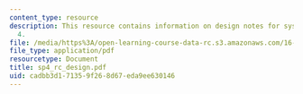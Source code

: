 ```yaml
---
content_type: resource
description: This resource contains information on design notes for systems problem
  4.
file: /media/https%3A/open-learning-course-data-rc.s3.amazonaws.com/16-01-unified-engineering-i-ii-iii-iv-fall-2005-spring-2006/cadbb3d171359f268d67eda9ee630146_sp4_rc_design.pdf
file_type: application/pdf
resourcetype: Document
title: sp4_rc_design.pdf
uid: cadbb3d1-7135-9f26-8d67-eda9ee630146
---
```

